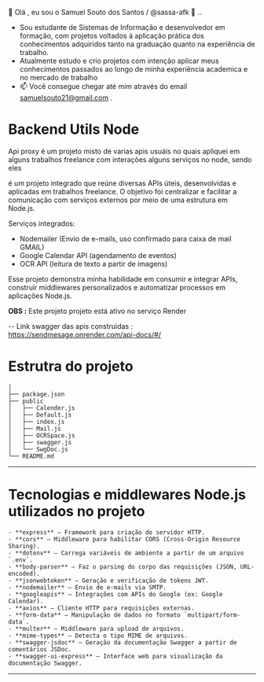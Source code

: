 👋 Olá , eu sou o Samuel Souto dos Santos / @sassa-afk 👀 ..
- Sou estudante de Sistemas de Informação e desenvolvedor em formação, com projetos voltados à aplicação prática dos conhecimentos adquiridos tanto na graduação quanto na experiência de trabalho.
- Atualmente estudo e crio projetos com intenção aplicar meus conhecimentos passados ao longo de minha experiência academica e no mercado de trabalho 
- 📫 Você consegue chegar até mim através do email samuelsouto21@gmail.com .

# Backend Utils Node
 

 Api proxy é um projeto misto de varias apis usuáis no quais apliquei em alguns trabalhos freelance  com interações  alguns serviços no node, sendo eles 

é um projeto integrado que reúne diversas APIs úteis, desenvolvidas e aplicadas em trabalhos freelance. O objetivo foi centralizar e facilitar a comunicação com serviços externos por meio de uma estrutura em Node.js.

Serviços integrados:

- Nodemailer (Envio de e-mails, uso confirmado para caixa de mail GMAIL)
- Google Calendar API (agendamento de eventos)
- OCR API (leitura de texto a partir de imagens)
 
 Esse projeto demonstra minha habilidade em consumir e integrar APIs, construir middlewares personalizados e automatizar processos em aplicações Node.js.

**OBS :** Este projeto projeto está ativo no serviço Render

-- Link swagger das apis construidas :  https://sendmesage.onrender.com/api-docs/#/
# Estrutra do projeto 

	│
	├── package.json
	├── public
	│   ├── Calender.js
	│   ├── Default.js
	│   ├── index.js
	│   ├── Mail.js
	│   ├── OCRSpace.js
	│   ├── swagger.js
	│   └── SwgDoc.js
	└── README.md
---

# Tecnologias e middlewares Node.js utilizados no projeto

	- **express** – Framework para criação do servidor HTTP.
	- **cors** – Middleware para habilitar CORS (Cross-Origin Resource Sharing).
	- **dotenv** – Carrega variáveis de ambiente a partir de um arquivo `.env`.
	- **body-parser** – Faz o parsing do corpo das requisições (JSON, URL-encoded).
	- **jsonwebtoken** – Geração e verificação de tokens JWT.
	- **nodemailer** – Envio de e-mails via SMTP.
	- **googleapis** – Integrações com APIs do Google (ex: Google Calendar).
	- **axios** – Cliente HTTP para requisições externas.
	- **form-data** – Manipulação de dados no formato `multipart/form-data`.
	- **multer** – Middleware para upload de arquivos.
	- **mime-types** – Detecta o tipo MIME de arquivos.
	- **swagger-jsdoc** – Geração da documentação Swagger a partir de comentários JSDoc.
	- **swagger-ui-express** – Interface web para visualização da documentação Swagger.

---